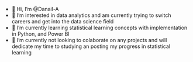 - 👋 Hi, I’m @Danail-A
- 👀 I’m interested in data analytics and am currently trying to switch careers and get into the data science field
- 🌱 I’m currently learning statistical learning concepts with implementation in Python, and Power BI
- 💞️ I’m currently not looking to colaborate on any projects and will dedicate my time to studying an posting my progress in statistical learning

<!---
Danail-A/Danail-A is a ✨ special ✨ repository because its `README.md` (this file) appears on your GitHub profile.
You can click the Preview link to take a look at your changes.
--->
